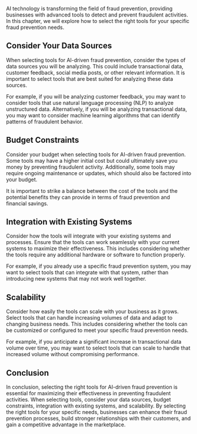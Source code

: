 
AI technology is transforming the field of fraud prevention, providing businesses with advanced tools to detect and prevent fraudulent activities. In this chapter, we will explore how to select the right tools for your specific fraud prevention needs.

Consider Your Data Sources
--------------------------

When selecting tools for AI-driven fraud prevention, consider the types of data sources you will be analyzing. This could include transactional data, customer feedback, social media posts, or other relevant information. It is important to select tools that are best suited for analyzing these data sources.

For example, if you will be analyzing customer feedback, you may want to consider tools that use natural language processing (NLP) to analyze unstructured data. Alternatively, if you will be analyzing transactional data, you may want to consider machine learning algorithms that can identify patterns of fraudulent behavior.

Budget Constraints
------------------

Consider your budget when selecting tools for AI-driven fraud prevention. Some tools may have a higher initial cost but could ultimately save you money by preventing fraudulent activity. Additionally, some tools may require ongoing maintenance or updates, which should also be factored into your budget.

It is important to strike a balance between the cost of the tools and the potential benefits they can provide in terms of fraud prevention and financial savings.

Integration with Existing Systems
---------------------------------

Consider how the tools will integrate with your existing systems and processes. Ensure that the tools can work seamlessly with your current systems to maximize their effectiveness. This includes considering whether the tools require any additional hardware or software to function properly.

For example, if you already use a specific fraud prevention system, you may want to select tools that can integrate with that system, rather than introducing new systems that may not work well together.

Scalability
-----------

Consider how easily the tools can scale with your business as it grows. Select tools that can handle increasing volumes of data and adapt to changing business needs. This includes considering whether the tools can be customized or configured to meet your specific fraud prevention needs.

For example, if you anticipate a significant increase in transactional data volume over time, you may want to select tools that can scale to handle that increased volume without compromising performance.

Conclusion
----------

In conclusion, selecting the right tools for AI-driven fraud prevention is essential for maximizing their effectiveness in preventing fraudulent activities. When selecting tools, consider your data sources, budget constraints, integration with existing systems, and scalability. By selecting the right tools for your specific needs, businesses can enhance their fraud prevention processes, build stronger relationships with their customers, and gain a competitive advantage in the marketplace.
